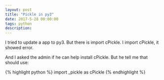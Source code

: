 ```yaml
---
layout: post
title: "Pickle in py3"
date: 2017-5-28 00:00:00
tags: python
description: 
---
```


I tried to update a app to  py3. But there is import cPickle. I import cPickle, it showed  error.

And I asked the admin if he can help install cPickle. 
But he tell me  that should use:

{% highlight python %}
     import _pickle as cPickle
{% endhighlight %}